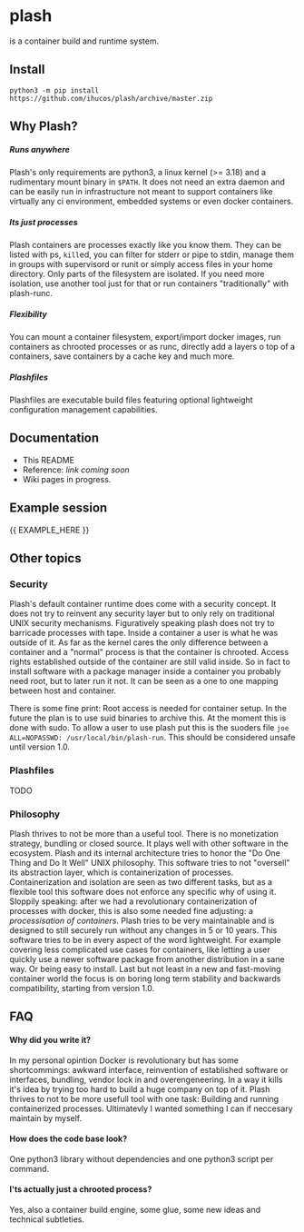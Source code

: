 
# plash
is a container build and runtime system.

## Install
```
python3 -m pip install https://github.com/ihucos/plash/archive/master.zip
```

## Why Plash?

##### Runs anywhere
Plash's only requirements are python3, a linux kernel (>= 3.18) and a rudimentary mount binary in `$PATH`. It does not need an extra daemon and can be easily run in infrastructure not meant to support containers like virtually any ci environment, embedded systems or even docker containers.

##### Its just processes
Plash containers are processes exactly like you know them. They can be listed with ps, `kill`ed, you can filter for stderr or pipe to stdin, manage them in groups with supervisord or runit or simply access files in your home directory. Only parts of the filesystem are isolated. If you need more isolation, use another tool just for that or run containers "traditionally" with plash-runc.

##### Flexibility
You can mount a container filesystem, export/import docker images, run containers as chrooted processes or as runc, directly add a layers o top of a containers, save containers by a cache key and much more.

##### Plashfiles
Plashfiles are executable build files featuring optional lightweight configuration management capabilities.

## Documentation
* This README
* Reference: *link coming soon*
* Wiki pages in progress.

## Example session
{{ EXAMPLE_HERE }}

## Other topics

### Security
Plash's default container runtime does come with a security concept. It does not try to reinvent any security layer but to only rely on traditional UNIX security mechanisms. Figuratively speaking plash does not try to barricade processes with tape. Inside a container a user is what he was outside of it. As far as the kernel cares the only difference between a container and a "normal" process is that the container is chrooted. Access rights established outside of the container are still valid inside. So in fact to install software with a package manager inside a container you probably need root, but to later run it not. It can be seen as a one to one mapping between host and container.

There is some fine print: Root access is needed for container setup. In the future the plan is to use suid binaries to archive this. At the moment this is done with sudo. To allow a user to use plash put this is the suoders file `joe ALL=NOPASSWD: /usr/local/bin/plash-run`. This should be considered unsafe until version 1.0.

### Plashfiles
TODO

### Philosophy
Plash thrives to not be more than a useful tool. There is no monetization strategy, bundling or closed source. It plays well with other software in the ecosystem. Plash and its internal architecture tries to honor the "Do One Thing and Do It Well" UNIX philosophy. This software tries to not "oversell" its abstraction layer, which is containerization of processes. Containerization and isolation are seen as two different tasks, but as a flexible tool this software does not enforce any specific why of using it. Sloppily speaking: after we had a revolutionary containerization of processes with docker, this is also some needed fine adjusting: a *processisation of containers*.
Plash tries to be very maintainable and is designed to still securely run without any changes in 5 or 10 years. This software tries to be in every aspect of the word lightweight. For example covering less complicated use cases for
containers, like letting a user quickly use a newer software package from another distribution in a sane way. Or being easy to install. Last but not least in a new and fast-moving container world the focus is on boring long term stability and backwards compatibility, starting from version 1.0.

## FAQ

#### Why did you write it?
In my personal opintion Docker is revolutionary but has some shortcommings: awkward interface, reinvention of established software or interfaces, bundling, vendor lock in and overengeneering. In a way it kills it's idea by trying too hard to build a huge company on top of it. Plash thrives to not to be more usefull tool with one task: Building and running containerized processes. Ultimatevly I wanted something I can if neccesary maintain by myself.

#### How does the code base look?
One python3 library without dependencies and one python3 script per command.

#### I'ts actually just a chrooted process?
Yes, also a container build engine, some glue, some new ideas and technical subtleties.
